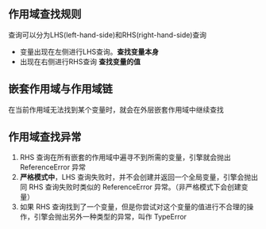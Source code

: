 ## 作用域查找规则
查询可以分为LHS(left-hand-side)和RHS(right-hand-side)查询
* 变量出现在左侧进行LHS查询。**查找变量本身**
* 出现在右侧进行RHS查询 **查找变量的值**

## 嵌套作用域与作用域链
在当前作用域无法找到某个变量时，就会在外层嵌套作用域中继续查找

## 作用域查找异常
1. RHS 查询在所有嵌套的作用域中遍寻不到所需的变量，引擎就会抛出 ReferenceError 异常
2. **严格模式中**，LHS 查询失败时，并不会创建并返回一个全局变量，引擎会抛出同 RHS 查询失败时类似的 ReferenceError 异常。（非严格模式下会创建变量）
3. 如果 RHS 查询找到了一个变量，但是你尝试对这个变量的值进行不合理的操作，引擎会抛出另外一种类型的异常，叫作 TypeError

